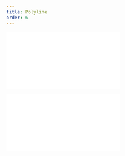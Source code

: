 ```yaml
---
title: Polyline
order: 6
---
```


<embed src="../../common/Marker.en.md"></embed>

<embed src="../../common/BaseStyleProps.en.md"></embed>
